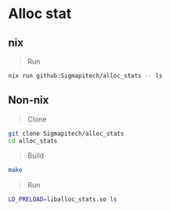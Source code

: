 # Alloc stat

## nix

> Run
```sh
nix run github:Sigmapitech/alloc_stats -- ls
```

## Non-nix

> Clone
```sh
git clone Sigmapitech/alloc_stats
cd alloc_stats
```

> Build
```sh
make
```

> Run
```sh
LD_PRELOAD=liballoc_stats.so ls
```
